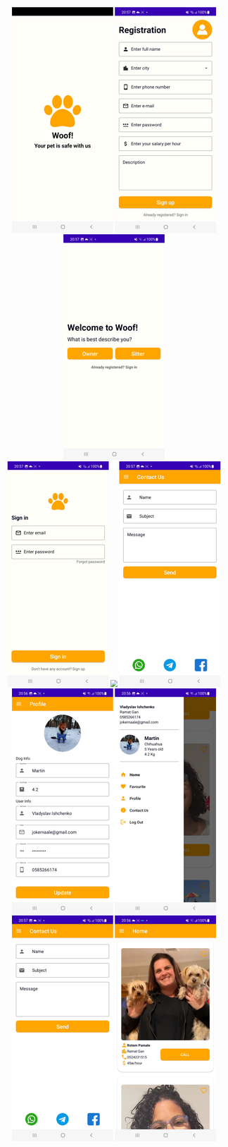 <div align="center">
  <img src="https://github.com/vlady98ish/DogSitterProject/blob/master/Screenshot/Screenshot_20230221-205858.jpg" width="230px" />  <img src="https://github.com/vlady98ish/DogSitterProject/blob/master/Screenshot/Screenshot_20230221-205730.jpg" width="230px" />  <img src="https://github.com/vlady98ish/DogSitterProject/blob/master/Screenshot/Screenshot_20230221-205722.jpg" width="230px" /><br>
  <img src="https://github.com/vlady98ish/DogSitterProject/blob/master/Screenshot/Screenshot_20230221-205713.jpg" width="230px" />  <img src="https://github.com/wajahatkarim3/Imagine/blob/main/screenshots/PhotoDetailsNight.png" width="230px" />  <img src="https://github.com/vlady98ish/DogSitterProject/blob/master/Screenshot/Screenshot_20230221-205705.jpg" width="230px" />
  <img src="https://github.com/vlady98ish/DogSitterProject/blob/master/Screenshot/Screenshot_20230221-205654.jpg" width="230px" />  <img src="https://github.com/vlady98ish/DogSitterProject/blob/master/Screenshot/Screenshot_20230221-205644.jpg" width="230px" />  <img src="https://github.com/vlady98ish/DogSitterProject/blob/master/Screenshot/Screenshot_20230221-205705.jpg" width="230px" />
  <img src="https://github.com/vlady98ish/DogSitterProject/blob/master/Screenshot/Screenshot_20230221-205616.jpg" width="230px" />
</div>
